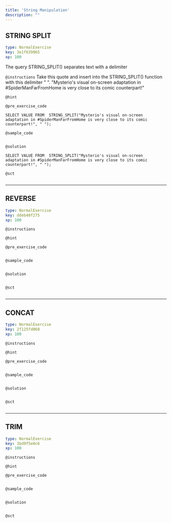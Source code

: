 ```yaml
---
title: 'String Manipulation'
description: ""
---
```


## STRING SPLIT

```yaml
type: NormalExercise
key: 3e1f639965
xp: 100
```

The query STRING_SPLIT() separates text with a delimiter

`@instructions`
Take this quote and insert into the STRING_SPLIT() function with this delimiter " ".
"Mysterio's visual on-screen adaptation in #SpiderManFarFromHome is very close to its comic counterpart!"

`@hint`


`@pre_exercise_code`
```{r}
SELECT VALUE FROM  STRING_SPLIT("Mysterio's visual on-screen adaptation in #SpiderManFarFromHome is very close to its comic counterpart!", " ");
```

`@sample_code`
```{r}

```

`@solution`
```{r}
SELECT VALUE FROM  STRING_SPLIT("Mysterio's visual on-screen adaptation in #SpiderManFarFromHome is very close to its comic counterpart!", " ");
```

`@sct`
```{r}

```

---

## REVERSE

```yaml
type: NormalExercise
key: ddeb40f275
xp: 100
```



`@instructions`


`@hint`


`@pre_exercise_code`
```{r}

```

`@sample_code`
```{r}

```

`@solution`
```{r}

```

`@sct`
```{r}

```

---

## CONCAT

```yaml
type: NormalExercise
key: 2f125fd068
xp: 100
```



`@instructions`


`@hint`


`@pre_exercise_code`
```{r}

```

`@sample_code`
```{r}

```

`@solution`
```{r}

```

`@sct`
```{r}

```

---

## TRIM

```yaml
type: NormalExercise
key: 3bd9f5e0c6
xp: 100
```



`@instructions`


`@hint`


`@pre_exercise_code`
```{r}

```

`@sample_code`
```{r}

```

`@solution`
```{r}

```

`@sct`
```{r}

```

